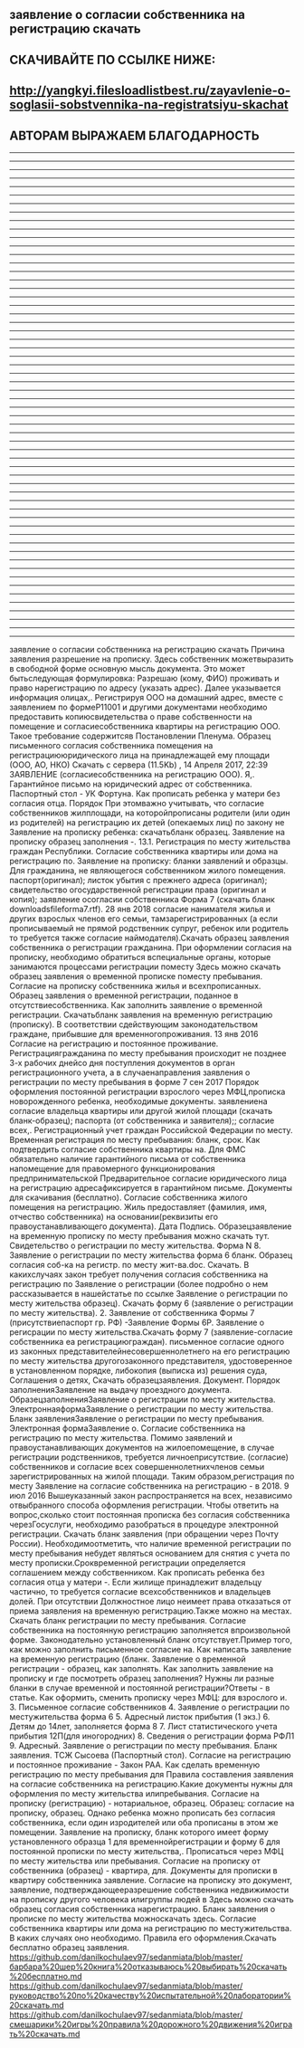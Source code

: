 заявление о согласии собственника на регистрацию скачать
--------------------------------------------------
СКАЧИВАЙТЕ ПО ССЫЛКЕ НИЖЕ:
--------------------------------------------------
http://yangkyi.filesloadlistbest.ru/zayavlenie-o-soglasii-sobstvennika-na-registratsiyu-skachat
--------------------------------------------------
АВТОРАМ ВЫРАЖАЕМ БЛАГОДАРНОСТЬ
--------------------------------------------------
--------------------------------------------------
--------------------------------------------------
--------------------------------------------------
--------------------------------------------------
--------------------------------------------------
--------------------------------------------------
--------------------------------------------------
--------------------------------------------------
--------------------------------------------------
--------------------------------------------------
--------------------------------------------------
--------------------------------------------------
--------------------------------------------------
--------------------------------------------------
--------------------------------------------------
--------------------------------------------------
--------------------------------------------------
--------------------------------------------------
--------------------------------------------------
--------------------------------------------------
--------------------------------------------------
--------------------------------------------------
--------------------------------------------------
--------------------------------------------------
--------------------------------------------------
--------------------------------------------------
--------------------------------------------------
--------------------------------------------------
--------------------------------------------------
--------------------------------------------------
--------------------------------------------------
--------------------------------------------------
--------------------------------------------------
--------------------------------------------------
--------------------------------------------------
--------------------------------------------------
--------------------------------------------------
--------------------------------------------------
--------------------------------------------------
--------------------------------------------------
--------------------------------------------------
--------------------------------------------------
--------------------------------------------------
--------------------------------------------------
--------------------------------------------------
--------------------------------------------------
--------------------------------------------------
--------------------------------------------------
--------------------------------------------------
--------------------------------------------------
--------------------------------------------------
--------------------------------------------------
--------------------------------------------------
--------------------------------------------------
--------------------------------------------------
--------------------------------------------------
--------------------------------------------------
--------------------------------------------------
заявление о согласии собственника на регистрацию скачать Причина заявления  разрешение на прописку. Здесь собственник можетвыразить в свободной форме основную мысль документа. Это может бытьследующая формулировка: Разрешаю (кому, ФИО) проживать и право нарегистрацию по адресу (указать адрес). Далее указывается информация олицах,. Регистрируя ООО на домашний адрес, вместе с заявлением по формеР11001 и другими документами необходимо предоставить копиюсвидетельства о праве собственности на помещение и согласиесобственника квартиры на регистрацию ООО. Такое требование содержитсяв Постановлении Пленума. Образец письменного согласия собственника помещения на регистрациююридического лица на принадлежащей ему площади (ООО, АО, НКО)  Скачать с сервера (11.5Kb) , 14 Апреля 2017, 22:39  ЗАЯВЛЕНИЕ (согласиесобственника на регистрацию ООО). Я,. Гарантийное письмо на юридический адрес от собственника. Паспортный стол - УК Фортуна. Как прописать ребенка у матери без согласия отца. Порядок  При этомважно учитывать, что согласие собственников жилплощади, на которойпрописаны родители (или один из родителей) на регистрацию их детей (опекаемых лиц) по закону не  Заявление на прописку ребенка: скачатьбланк образец. Заявление на прописку образец заполнения -. 13.1. Регистрация по месту жительства граждан Республики. Согласие собственника квартиры или дома на регистрацию по. Заявление на прописку: бланки заявлений и образцы. Для гражданина, не являющегося собственником жилого помещения. паспорт(оригинал); листок убытия с прежнего адреса (оригинал); свидетельство огосударственной регистрации права (оригинал и копия); заявление осогласии собственника Форма 7 (скачать бланк downloadsfileforma7.rtf). 28 янв 2018   согласие нанимателя жилья и других взрослых членов его семьи, тамзарегистрированных (а если прописываемый не прямой родственник супруг, ребенок или родитель  то требуется также согласие наймодателя).Скачать образец заявления собственника о регистрации гражданина. При оформлении согласия на прописку, необходимо обратиться вспециальные органы, которые занимаются процессами регистрации поместу  Здесь можно скачать образец заявления о временной прописке поместу пребывания.  Согласие на прописку собственника жилья и всехпрописанных. Образец заявления о временной регистрации, поданное в отсутствиесобственника. Как заполнить заявление о временной регистрации. Скачатьбланк заявления на временную регистрацию (прописку). В соответствии сдействующим законодательством граждане, прибывшие для временногопроживания. 13 янв 2016  Согласие на регистрацию и постоянное проживание. Регистрациягражданина по месту пребывания происходит не позднее 3-х рабочих днейсо дня поступления документов в орган регистрационного учета, а в случаенаправления заявления о регистрации по месту пребывания в форме
7 сен 2017  Порядок оформления постоянной регистрации взрослого через МФЦ,прописка новорожденного ребенка, необходимые документы.  заявлениена согласие владельца квартиры или другой жилой площади (скачать бланк-образец); паспорта (от собственника и заявителя);; согласие всех,. Регистрационный учет граждан Российской Федерации по месту. Временная регистрация по месту пребывания: бланк, срок. Как подтвердить согласие собственника квартиры на. Для ФМС обязательно наличие гарантийного письма от собственника напомещение для правомерного функционирования предпринимательской Предварительное согласие юридического лица на регистрацию адресафиксируется в гарантийном письме.  Документы для скачивания (бесплатно). Согласие собственника жилого помещения на регистрацию. Жиль предоставляет (фамилия, имя, отчество собственника) на основании(реквизиты его правоустанавливающего документа). Дата Подпись. Образецзаявление на временную прописку по месту пребывания можно скачать тут. Свидетельство о регистрации по месту жительства. Форма N 8. Заявление о регистрации по месту жительства форма 6 бланк. Образец согласия соб-ка на регистр. по месту жит-ва.doc. Скачать. В какихслучаях закон требует получения согласия собственника на регистрацию по Заявление о регистрации (более подробно о нем рассказывается в нашейстатье по ссылке Заявление о регистрации по месту жительства  образец). Скачать форму  6 (заявление о регистрации по месту жительства). 2. Заявление от собственника Формы  7 (присутствиепаспорт гр. РФ) -Заявление Формы  6P. Заявление о регисрации по месту жительства.Скачать форму 7 (заявление-согласие собственника еа регистрациюграждан). письменное согласие одного из законных представителейнесовершеннолетнего на его регистрацию по месту жительства другогозаконного представителя, удостоверенное в установленном порядке, либокопия (выписка из) решения суда, Соглашения о детях,  Скачать образецзаявления. Документ. Порядок заполненияЗаявление на выдачу проездного документа. ОбразецзаполненияЗаявление о регистрации по месту жительства. ЭлектроннаяформаЗаявление о регистрации по месту жительства. Бланк заявленияЗаявление о регистрации по месту пребывания. Электронная формаЗаявление о. Согласие собственника на регистрацию по месту жительства. Помимо заявлений и правоустанавливающих документов на жилоепомещение, в случае регистрации родственников, требуется личноеприсутствие. (согласие) собственников и согласие всех совершеннолетнихчленов семьи зарегистрированных на жилой площади. Таким образом,регистрация по месту
Заявление на согласие собственника на регистрацию - в 2018. 9 июл 2016  Вышеуказанный закон распространяется на всех, независимо отвыбранного способа оформления регистрации. Чтобы ответить на вопрос,сколько стоит постоянная прописка без согласия собственника черезГосуслуги, необходимо разобраться в процедуре электронной регистрации. Скачать бланк заявления (при обращении через Почту России). Необходимоотметить, что наличие временной регистрации по месту пребывания небудет являться основанием для снятия с учета по месту прописки.Сроквременной регистрации определяется соглашением между собственником. Как прописать ребенка без согласия отца у матери -. Если жилище принадлежит владельцу частично, то требуется согласие всехсобственников и владельцев долей. При отсутствии  Должностное лицо неимеет права отказаться от приема заявления на временную регистрацию.Также можно  на местах. Скачать бланк регистрации по месту пребывания. Согласие собственника на постоянную регистрацию заполняется впроизвольной форме. Законодательно установленный бланк отсутствует.Пример того, как можно заполнить письменное согласие на. Как написать заявление на временную регистрацию (бланк. Заявление о временной регистрации - образец, как заполнять. Как заполнить заявление на прописку и где посмотреть образец заполнения? Нужны ли разные бланки в случае временной и постоянной регистрации?Ответы - в статье. Как оформить, сменить прописку через МФЦ: для взрослого и. 3. Письменное согласие собственников 4. Заявление о регистрации по местужительства форма  6 5. Адресный листок прибытия (1 экз.) 6. Детям до 14лет, заполняется форма  8 7. Лист статистического учета прибытия  12П(для иногородних) 8. Сведения о регистрации форма  РФЛ1 9. Адресный. Заявление о регистрации по месту пребывания. Бланк заявления. ТСЖ Сысоева (Паспортный стол). Согласие на регистрацию и постоянное проживание - Закон РАА. Как сделать временную регистрацию по месту пребывания для
Правила составления заявления на согласие собственника на регистрацию.Какие документы нужны для оформления по месту жительства илипребывания. Cогласие на прописку (регистрацию) - нотариальное, образец. Образец: согласие на прописку, образец. Однако ребенка можно прописать без согласия собственника, если один изродителей или оба прописаны в этом же помещении. Заявление на прописку, бланк которого имеет форму установленного образца 1 для временнойрегистрации и форму 6 для постоянной прописки по месту жительства,. Прописаться через МФЦ по месту жительства или пребывания. Согласие на прописку от собственника (образец) - квартира, для. Документы для прописки в квартиру собственника  заявление. Согласие на прописку  это документ, заявление, подтверждающееразрешение собственника недвижимости на прописку другого человека илигруппы людей в  Здесь можно скачать образец согласия собственника нарегистрацию.  Бланк заявления о прописке по месту жительства можноскачать здесь. Согласие собственника квартиры или дома на регистрацию по местужительства. В каких случаях оно необходимо. Правила его оформления.Скачать бесплатно образец заявления.
https://github.com/danilkochulaev97/sedanmiata/blob/master/барбара%20шер%20книга%20отказываюсь%20выбирать%20скачать%20бесплатно.md
https://github.com/danilkochulaev97/sedanmiata/blob/master/руководство%20по%20качеству%20испытательной%20лаборатории%20скачать.md
https://github.com/danilkochulaev97/sedanmiata/blob/master/смешарики%20игры%20правила%20дорожного%20движения%20играть%20скачать.md